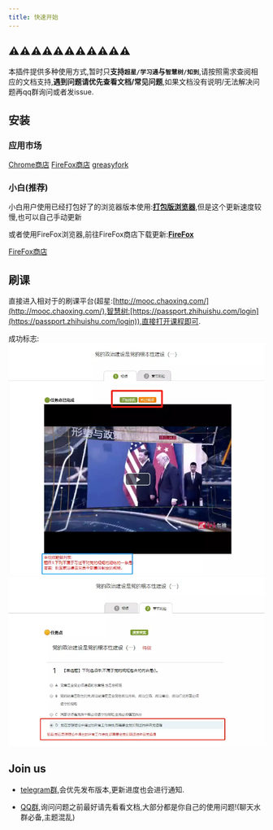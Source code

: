 ```yaml
---
title: 快速开始
---
```


## ⚠⚠⚠⚠⚠⚠⚠⚠⚠⚠⚠
本插件提供多种使用方式,暂时只**支持`超星/学习通`与`智慧树/知到`**,请按照需求查阅相应的文档支持,**遇到问题请优先查看文档/常见问题**,如果文档没有说明/无法解决问题再qq群询问或者发issue.

## 安装

### 应用市场
[Chrome商店](https://chrome.google.com/webstore/detail/%E8%B6%85%E6%98%9F%E6%85%95%E8%AF%BE%E5%B0%8F%E5%B7%A5%E5%85%B7/kkicgcijebblepmephnfganiiochecfl?hl=zh-CN)
[FireFox商店](https://addons.mozilla.org/zh-CN/firefox/addon/%E8%B6%85%E6%98%9F%E6%85%95%E8%AF%BE%E5%B0%8F%E5%B7%A5%E5%85%B7/)
[greasyfork](https://greasyfork.org/zh-CN/scripts/376190-%E8%B6%85%E6%98%9F%E6%85%95%E8%AF%BE%E5%B0%8F%E5%B7%A5%E5%85%B7)

### 小白(推荐)
小白用户使用已经打包好了的浏览器版本使用:[**打包版浏览器**](/1-UserGuide/1-1-chrome.html#打包版浏览器),但是这个更新速度较慢,也可以自己手动更新

或者使用FireFox浏览器,前往FireFox商店下载更新:[**FireFox**](/1-UserGuide/1-2-firefox.html)

[FireFox商店](https://addons.mozilla.org/zh-CN/firefox/addon/%E8%B6%85%E6%98%9F%E6%85%95%E8%AF%BE%E5%B0%8F%E5%B7%A5%E5%85%B7/)

## 刷课

直接进入相对于的刷课平台(超星:[http://mooc.chaoxing.com/](http://mooc.chaoxing.com/),智慧树:[https://passport.zhihuishu.com/login](https://passport.zhihuishu.com/login)),直接打开课程即可.

成功标志:
![](/img/soft/soft_01.webp)
![](/img/soft/soft_02.webp)

## Join us

* [telegram群](https://t.me/joinchat/MHU8Gg2fP3Q51HLY2wqmQA),会优先发布版本,更新进度也会进行通知.

* [QQ群](https://shang.qq.com/wpa/qunwpa?idkey=9bddd2564d84bd999940de422d1c0c70f87ecaf02fe9d7c60389fc2b376179eb),询问问题之前最好请先看看文档,大部分都是你自己的使用问题!(聊天水群必备,主题混乱)
